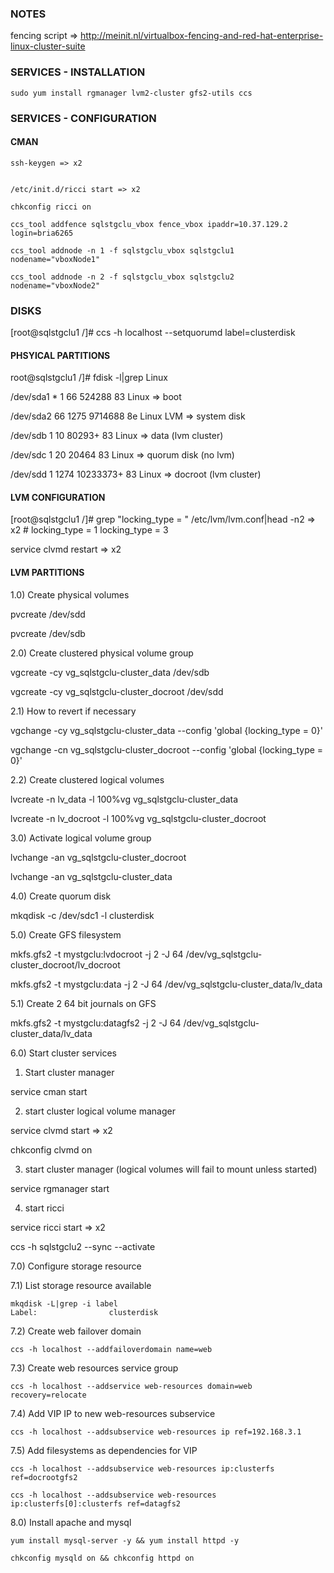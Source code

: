 ### NOTES

fencing script => http://meinit.nl/virtualbox-fencing-and-red-hat-enterprise-linux-cluster-suite 

### SERVICES - INSTALLATION

    sudo yum install rgmanager lvm2-cluster gfs2-utils ccs

### SERVICES - CONFIGURATION

#### CMAN

    ssh-keygen => x2


    /etc/init.d/ricci start => x2

    chkconfig ricci on

    ccs_tool addfence sqlstgclu_vbox fence_vbox ipaddr=10.37.129.2 login=bria6265
    
    ccs_tool addnode -n 1 -f sqlstgclu_vbox sqlstgclu1  nodename="vboxNode1"
    
    ccs_tool addnode -n 2 -f sqlstgclu_vbox sqlstgclu2  nodename="vboxNode2"

### DISKS

[root@sqlstgclu1 /]# ccs -h localhost --setquorumd label=clusterdisk


#### PHSYICAL PARTITIONS

root@sqlstgclu1 /]# fdisk -l|grep Linux

/dev/sda1   *           1          66      524288   83  Linux => boot

/dev/sda2              66        1275     9714688   8e  Linux LVM => system disk

/dev/sdb               1          10       80293+  83  Linux => data (lvm cluster)

/dev/sdc               1          20       20464   83  Linux => quorum disk (no lvm)

/dev/sdd               1        1274    10233373+  83  Linux => docroot (lvm cluster)

#### LVM CONFIGURATION

[root@sqlstgclu1 /]# grep "locking_type = " /etc/lvm/lvm.conf|head -n2 => x2
    # locking_type = 1
    locking_type = 3

service clvmd restart => x2

#### LVM PARTITIONS

1.0) Create physical volumes 

 pvcreate /dev/sdd

 pvcreate /dev/sdb

2.0) Create clustered physical volume group

vgcreate -cy vg_sqlstgclu-cluster_data /dev/sdb

vgcreate -cy vg_sqlstgclu-cluster_docroot /dev/sdd

2.1) How to revert if necessary

vgchange -cy vg_sqlstgclu-cluster_data --config 'global {locking_type = 0}'

vgchange -cn vg_sqlstgclu-cluster_docroot --config 'global {locking_type = 0}'


2.2) Create clustered logical volumes 

lvcreate -n lv_data -l 100%vg vg_sqlstgclu-cluster_data

lvcreate -n lv_docroot -l 100%vg vg_sqlstgclu-cluster_docroot

3.0) Activate logical volume group

lvchange -an vg_sqlstgclu-cluster_docroot

lvchange -an vg_sqlstgclu-cluster_data

4.0) Create quorum disk

mkqdisk -c /dev/sdc1 -l clusterdisk

5.0) Create GFS filesystem 

mkfs.gfs2 -t mystgclu:lvdocroot -j 2 -J 64 /dev/vg_sqlstgclu-cluster_docroot/lv_docroot

mkfs.gfs2 -t mystgclu:data -j 2 -J 64 /dev/vg_sqlstgclu-cluster_data/lv_data

5.1) Create 2 64 bit journals on GFS 

mkfs.gfs2 -t mystgclu:datagfs2 -j 2 -J 64 /dev/vg_sqlstgclu-cluster_data/lv_data

6.0) Start cluster services

1) Start cluster manager

service cman start 

2) start cluster logical volume manager

service clvmd start => x2 

chkconfig clvmd on 

3) start cluster manager (logical volumes will fail to mount unless started)

service rgmanager start 

4) start ricci

service ricci start => x2

ccs -h sqlstgclu2 --sync --activate

7.0) Configure storage resource 

7.1) List storage resource available

    mkqdisk -L|grep -i label
    Label:                clusterdisk

7.2) Create web failover domain

    ccs -h localhost --addfailoverdomain name=web

7.3) Create web resources service group

    ccs -h localhost --addservice web-resources domain=web recovery=relocate

7.4) Add VIP IP to new web-resources subservice

    ccs -h localhost --addsubservice web-resources ip ref=192.168.3.1

7.5) Add filesystems as dependencies for VIP

    ccs -h localhost --addsubservice web-resources ip:clusterfs ref=docrootgfs2
    
    ccs -h localhost --addsubservice web-resources ip:clusterfs[0]:clusterfs ref=datagfs2
 
8.0) Install apache and mysql

    yum install mysql-server -y && yum install httpd -y

    chkconfig mysqld on && chkconfig httpd on


